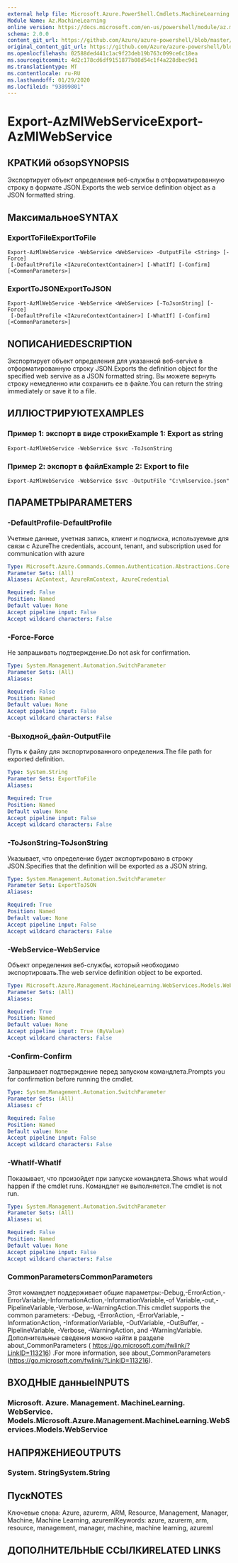 ```yaml
---
external help file: Microsoft.Azure.PowerShell.Cmdlets.MachineLearning.dll-Help.xml
Module Name: Az.MachineLearning
online version: https://docs.microsoft.com/en-us/powershell/module/az.machinelearning/export-azmlwebservice
schema: 2.0.0
content_git_url: https://github.com/Azure/azure-powershell/blob/master/src/MachineLearning/MachineLearning/help/Export-AzMlWebService.md
original_content_git_url: https://github.com/Azure/azure-powershell/blob/master/src/MachineLearning/MachineLearning/help/Export-AzMlWebService.md
ms.openlocfilehash: 02588ded441c1ac9f23deb19b763c099ce6c18ea
ms.sourcegitcommit: 4d2c178cd6df9151877b08d54c1f4a228dbec9d1
ms.translationtype: MT
ms.contentlocale: ru-RU
ms.lasthandoff: 01/29/2020
ms.locfileid: "93899801"
---
```

# <span data-ttu-id="5a3de-101">Export-AzMlWebService</span><span class="sxs-lookup"><span data-stu-id="5a3de-101">Export-AzMlWebService</span></span>

## <span data-ttu-id="5a3de-102">КРАТКИй обзор</span><span class="sxs-lookup"><span data-stu-id="5a3de-102">SYNOPSIS</span></span>
<span data-ttu-id="5a3de-103">Экспортирует объект определения веб-службы в отформатированную строку в формате JSON.</span><span class="sxs-lookup"><span data-stu-id="5a3de-103">Exports the web service definition object as a JSON formatted string.</span></span>

## <span data-ttu-id="5a3de-104">Максимальное</span><span class="sxs-lookup"><span data-stu-id="5a3de-104">SYNTAX</span></span>

### <span data-ttu-id="5a3de-105">ExportToFile</span><span class="sxs-lookup"><span data-stu-id="5a3de-105">ExportToFile</span></span>
```
Export-AzMlWebService -WebService <WebService> -OutputFile <String> [-Force]
 [-DefaultProfile <IAzureContextContainer>] [-WhatIf] [-Confirm] [<CommonParameters>]
```

### <span data-ttu-id="5a3de-106">ExportToJSON</span><span class="sxs-lookup"><span data-stu-id="5a3de-106">ExportToJSON</span></span>
```
Export-AzMlWebService -WebService <WebService> [-ToJsonString] [-Force]
 [-DefaultProfile <IAzureContextContainer>] [-WhatIf] [-Confirm] [<CommonParameters>]
```

## <span data-ttu-id="5a3de-107">NОПИСАНИЕ</span><span class="sxs-lookup"><span data-stu-id="5a3de-107">DESCRIPTION</span></span>
<span data-ttu-id="5a3de-108">Экспортирует объект определения для указанной веб-servive в отформатированную строку JSON.</span><span class="sxs-lookup"><span data-stu-id="5a3de-108">Exports the definition object for the specified web servive as a JSON formatted string.</span></span>
<span data-ttu-id="5a3de-109">Вы можете вернуть строку немедленно или сохранить ее в файле.</span><span class="sxs-lookup"><span data-stu-id="5a3de-109">You can return the string immediately or save it to a file.</span></span>

## <span data-ttu-id="5a3de-110">ИЛЛЮСТРИРУЮТ</span><span class="sxs-lookup"><span data-stu-id="5a3de-110">EXAMPLES</span></span>

### <span data-ttu-id="5a3de-111">Пример 1: экспорт в виде строки</span><span class="sxs-lookup"><span data-stu-id="5a3de-111">Example 1: Export as string</span></span>
```
Export-AzMlWebService -WebService $svc -ToJsonString
```

### <span data-ttu-id="5a3de-112">Пример 2: экспорт в файл</span><span class="sxs-lookup"><span data-stu-id="5a3de-112">Example 2: Export to file</span></span>
```
Export-AzMlWebService -WebService $svc -OutputFile "C:\mlservice.json"
```

## <span data-ttu-id="5a3de-113">ПАРАМЕТРЫ</span><span class="sxs-lookup"><span data-stu-id="5a3de-113">PARAMETERS</span></span>

### <span data-ttu-id="5a3de-114">-DefaultProfile</span><span class="sxs-lookup"><span data-stu-id="5a3de-114">-DefaultProfile</span></span>
<span data-ttu-id="5a3de-115">Учетные данные, учетная запись, клиент и подписка, используемые для связи с Azure</span><span class="sxs-lookup"><span data-stu-id="5a3de-115">The credentials, account, tenant, and subscription used for communication with azure</span></span>

```yaml
Type: Microsoft.Azure.Commands.Common.Authentication.Abstractions.Core.IAzureContextContainer
Parameter Sets: (All)
Aliases: AzContext, AzureRmContext, AzureCredential

Required: False
Position: Named
Default value: None
Accept pipeline input: False
Accept wildcard characters: False
```

### <span data-ttu-id="5a3de-116">-Force</span><span class="sxs-lookup"><span data-stu-id="5a3de-116">-Force</span></span>
<span data-ttu-id="5a3de-117">Не запрашивать подтверждение.</span><span class="sxs-lookup"><span data-stu-id="5a3de-117">Do not ask for confirmation.</span></span>

```yaml
Type: System.Management.Automation.SwitchParameter
Parameter Sets: (All)
Aliases:

Required: False
Position: Named
Default value: None
Accept pipeline input: False
Accept wildcard characters: False
```

### <span data-ttu-id="5a3de-118">-Выходной_файл</span><span class="sxs-lookup"><span data-stu-id="5a3de-118">-OutputFile</span></span>
<span data-ttu-id="5a3de-119">Путь к файлу для экспортированного определения.</span><span class="sxs-lookup"><span data-stu-id="5a3de-119">The file path for exported definition.</span></span>

```yaml
Type: System.String
Parameter Sets: ExportToFile
Aliases:

Required: True
Position: Named
Default value: None
Accept pipeline input: False
Accept wildcard characters: False
```

### <span data-ttu-id="5a3de-120">-ToJsonString</span><span class="sxs-lookup"><span data-stu-id="5a3de-120">-ToJsonString</span></span>
<span data-ttu-id="5a3de-121">Указывает, что определение будет экспортировано в строку JSON.</span><span class="sxs-lookup"><span data-stu-id="5a3de-121">Specifies that the definition will be exported as a JSON string.</span></span>

```yaml
Type: System.Management.Automation.SwitchParameter
Parameter Sets: ExportToJSON
Aliases:

Required: True
Position: Named
Default value: None
Accept pipeline input: False
Accept wildcard characters: False
```

### <span data-ttu-id="5a3de-122">-WebService</span><span class="sxs-lookup"><span data-stu-id="5a3de-122">-WebService</span></span>
<span data-ttu-id="5a3de-123">Объект определения веб-службы, который необходимо экспортировать.</span><span class="sxs-lookup"><span data-stu-id="5a3de-123">The web service definition object to be exported.</span></span>

```yaml
Type: Microsoft.Azure.Management.MachineLearning.WebServices.Models.WebService
Parameter Sets: (All)
Aliases:

Required: True
Position: Named
Default value: None
Accept pipeline input: True (ByValue)
Accept wildcard characters: False
```

### <span data-ttu-id="5a3de-124">-Confirm</span><span class="sxs-lookup"><span data-stu-id="5a3de-124">-Confirm</span></span>
<span data-ttu-id="5a3de-125">Запрашивает подтверждение перед запуском командлета.</span><span class="sxs-lookup"><span data-stu-id="5a3de-125">Prompts you for confirmation before running the cmdlet.</span></span>

```yaml
Type: System.Management.Automation.SwitchParameter
Parameter Sets: (All)
Aliases: cf

Required: False
Position: Named
Default value: None
Accept pipeline input: False
Accept wildcard characters: False
```

### <span data-ttu-id="5a3de-126">-WhatIf</span><span class="sxs-lookup"><span data-stu-id="5a3de-126">-WhatIf</span></span>
<span data-ttu-id="5a3de-127">Показывает, что произойдет при запуске командлета.</span><span class="sxs-lookup"><span data-stu-id="5a3de-127">Shows what would happen if the cmdlet runs.</span></span>
<span data-ttu-id="5a3de-128">Командлет не выполняется.</span><span class="sxs-lookup"><span data-stu-id="5a3de-128">The cmdlet is not run.</span></span>

```yaml
Type: System.Management.Automation.SwitchParameter
Parameter Sets: (All)
Aliases: wi

Required: False
Position: Named
Default value: None
Accept pipeline input: False
Accept wildcard characters: False
```

### <span data-ttu-id="5a3de-129">CommonParameters</span><span class="sxs-lookup"><span data-stu-id="5a3de-129">CommonParameters</span></span>
<span data-ttu-id="5a3de-130">Этот командлет поддерживает общие параметры:-Debug,-ErrorAction,-ErrorVariable,-InformationAction,-InformationVariable,-of Variable,-out,-PipelineVariable,-Verbose, и-WarningAction.</span><span class="sxs-lookup"><span data-stu-id="5a3de-130">This cmdlet supports the common parameters: -Debug, -ErrorAction, -ErrorVariable, -InformationAction, -InformationVariable, -OutVariable, -OutBuffer, -PipelineVariable, -Verbose, -WarningAction, and -WarningVariable.</span></span> <span data-ttu-id="5a3de-131">Дополнительные сведения можно найти в разделе about_CommonParameters ( https://go.microsoft.com/fwlink/?LinkID=113216) .</span><span class="sxs-lookup"><span data-stu-id="5a3de-131">For more information, see about_CommonParameters (https://go.microsoft.com/fwlink/?LinkID=113216).</span></span>

## <span data-ttu-id="5a3de-132">ВХОДНЫЕ данные</span><span class="sxs-lookup"><span data-stu-id="5a3de-132">INPUTS</span></span>

### <span data-ttu-id="5a3de-133">Microsoft. Azure. Management. MachineLearning. WebService. Models.</span><span class="sxs-lookup"><span data-stu-id="5a3de-133">Microsoft.Azure.Management.MachineLearning.WebServices.Models.WebService</span></span>

## <span data-ttu-id="5a3de-134">НАПРЯЖЕНИЕ</span><span class="sxs-lookup"><span data-stu-id="5a3de-134">OUTPUTS</span></span>

### <span data-ttu-id="5a3de-135">System. String</span><span class="sxs-lookup"><span data-stu-id="5a3de-135">System.String</span></span>

## <span data-ttu-id="5a3de-136">Пуск</span><span class="sxs-lookup"><span data-stu-id="5a3de-136">NOTES</span></span>
<span data-ttu-id="5a3de-137">Ключевые слова: Azure, azurerm, ARM, Resource, Management, Manager, Machine, Machine Learning, azureml</span><span class="sxs-lookup"><span data-stu-id="5a3de-137">Keywords: azure, azurerm, arm, resource, management, manager, machine, machine learning, azureml</span></span>

## <span data-ttu-id="5a3de-138">ДОПОЛНИТЕЛЬНЫЕ ССЫЛКИ</span><span class="sxs-lookup"><span data-stu-id="5a3de-138">RELATED LINKS</span></span>
